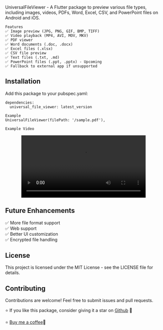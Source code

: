 UniversalFileViewer - A Flutter package to preview various file types, including images, videos, PDFs, Word, Excel, CSV, and PowerPoint files on Android and iOS.

```
Features
✅ Image preview (JPG, PNG, GIF, BMP, TIFF) 
✅ Video playback (MP4, AVI, MOV, MKV)
✅ PDF viewer
✅ Word documents (.doc, .docx)
✅ Excel files (.xlsx)
✅ CSV file preview
✅ Text files (.txt, .md)
✅ PowerPoint files (.ppt, .pptx) - Upcoming
✅ Fallback to external app if unsupported
```

## Installation

Add this package to your pubspec.yaml:
```
dependencies:
  universal_file_viewer: latest_version

```
```
Example
UniversalFileViewer(filePath: '/sample.pdf'),

```
```
Example Video
```
<div align="center">
  <video src="https://github.com/user-attachments/assets/b141e922-d45c-4f39-a4e5-985f0c530093" width="400" />
  </div>


## Future Enhancements<br />
✅ More file format support<br />
✅ Web support<br />
✅ Better UI customization<br />
✅ Encrypted file handling<br />

## License<br />
This project is licensed under the MIT License - see the LICENSE file for details.
## Contributing<br />
Contributions are welcome! Feel free to submit issues and pull requests.<br />

⭐ If you like this package, consider giving it a star on [Github](https://github.com/Shonu72/universal_file_viewer) 🚀 <br />

⭐ [Buy me a coffee](https://buymeacoffee.com/ztnknk3os7)🍵
